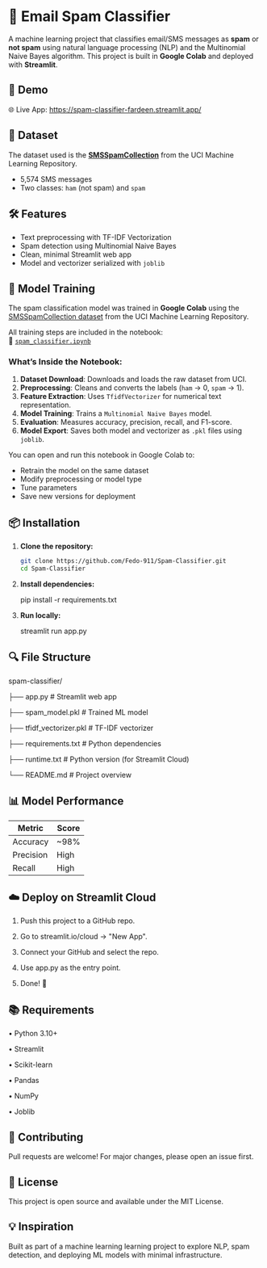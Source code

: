 # 📧 Email Spam Classifier

A machine learning project that classifies email/SMS messages as **spam** or **not spam** using natural language processing (NLP) and the Multinomial Naive Bayes algorithm. This project is built in **Google Colab** and deployed with **Streamlit**.



## 🚀 Demo

🌐 Live App: https://spam-classifier-fardeen.streamlit.app/



## 📁 Dataset

The dataset used is the **[SMSSpamCollection](https://archive.ics.uci.edu/ml/datasets/SMS+Spam+Collection)** from the UCI Machine Learning Repository.

- 5,574 SMS messages
- Two classes: `ham` (not spam) and `spam`



## 🛠️ Features

- Text preprocessing with TF-IDF Vectorization
- Spam detection using Multinomial Naive Bayes
- Clean, minimal Streamlit web app
- Model and vectorizer serialized with `joblib`

## 🧠 Model Training

The spam classification model was trained in **Google Colab** using the [SMSSpamCollection dataset](https://archive.ics.uci.edu/ml/datasets/SMS+Spam+Collection) from the UCI Machine Learning Repository.

All training steps are included in the notebook:  
📓 [`spam_classifier.ipynb`](notebooks/spam_classifier.ipynb)

### What’s Inside the Notebook:
1. **Dataset Download**: Downloads and loads the raw dataset from UCI.
2. **Preprocessing**: Cleans and converts the labels (`ham` → 0, `spam` → 1).
3. **Feature Extraction**: Uses `TfidfVectorizer` for numerical text representation.
4. **Model Training**: Trains a `Multinomial Naive Bayes` model.
5. **Evaluation**: Measures accuracy, precision, recall, and F1-score.
6. **Model Export**: Saves both model and vectorizer as `.pkl` files using `joblib`.

You can open and run this notebook in Google Colab to:
- Retrain the model on the same dataset
- Modify preprocessing or model type
- Tune parameters
- Save new versions for deployment


## 📦 Installation

1. **Clone the repository:**
   ```bash
   git clone https://github.com/Fedo-911/Spam-Classifier.git
   cd Spam-Classifier
   
 2. **Install dependencies:**
    
    pip install -r requirements.txt

3. **Run locally:**

   streamlit run app.py


   
## 🔍 File Structure
spam-classifier/

├── app.py                   # Streamlit web app

├── spam_model.pkl           # Trained ML model

├── tfidf_vectorizer.pkl     # TF-IDF vectorizer

├── requirements.txt         # Python dependencies

├── runtime.txt              # Python version (for Streamlit Cloud)

└── README.md                # Project overview

## 📊 Model Performance
| Metric    | Score |
| --------- | ----- |
| Accuracy  |~98% |
| Precision | High  |
| Recall    | High  |

## ☁️ Deploy on Streamlit Cloud
1. Push this project to a GitHub repo.

2. Go to streamlit.io/cloud → "New App".

3. Connect your GitHub and select the repo.

4. Use app.py as the entry point.

5. Done! 🎉

## 📚 Requirements
• Python 3.10+

• Streamlit

• Scikit-learn

• Pandas

• NumPy

• Joblib

## 🤝 Contributing
Pull requests are welcome! For major changes, please open an issue first.

## 📜 License
This project is open source and available under the MIT License.

## 💡 Inspiration
Built as part of a machine learning learning project to explore NLP, spam detection, and deploying ML models with minimal infrastructure.
